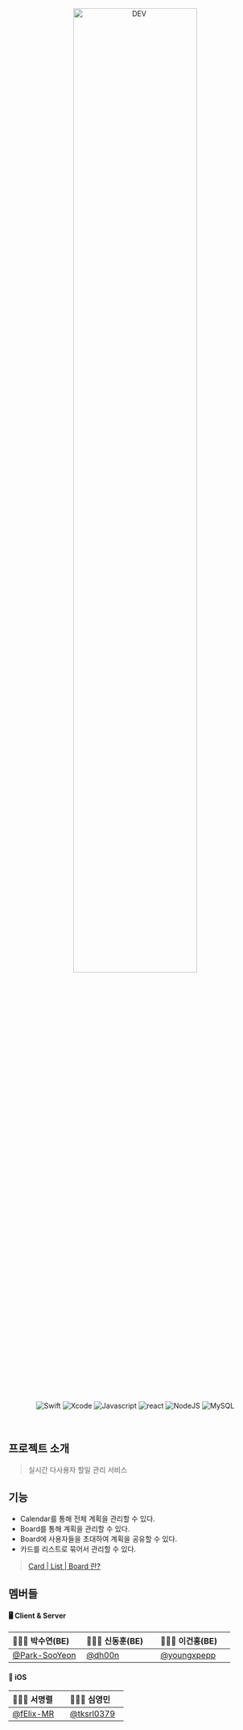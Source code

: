 <div align="center">
  <center><img alt="DEV" src="https://i.imgur.com/SwHYaO4.png" width="70%"></center>
  
  <br>

  ![Swift](https://img.shields.io/badge/swift-v5.3-orange?logo=swift)
  ![Xcode](https://img.shields.io/badge/xcode-v12.1-blue?logo=xcode)
  ![Javascript](https://img.shields.io/badge/javascript-ES6+-yellow?logo=javascript)
  ![react](https://img.shields.io/badge/react-v17.0.1-9cf?logo=react)
  ![NodeJS](https://img.shields.io/badge/node.js-v12.18.3-green?logo=node.js)
  ![MySQL](https://img.shields.io/badge/mysql-v5.7-green?logo=mysql)

  <br>
  
</div>



## 프로젝트 소개
> 실시간 다사용자 할일 관리 서비스


## 기능
 - Calendar를 통해 전체 계획을 관리할 수 있다.
 - Board를 통해 계획을 관리할 수 있다.
 - Board에 사용자들을 초대하여 계획을 공유할 수 있다.
 - 카드를 리스트로 묶어서 관리할 수 있다.
> [Card | List | Board 란?](https://github.com/boostcamp-2020/Project04-B-Whale/wiki/Card-%7C-List-%7C-Board-%EB%9E%80%3F)


## 멤버들


#### 🖥 Client & Server

|👩🏻‍💻 박수연(BE) <img src="https://noticon-static.tammolo.com/dgggcrkxq/image/upload/v1567008394/noticon/ohybolu4ensol1gzqas1.png" width="14px;">|🧑🏻‍💻 신동훈(BE) <img src="https://noticon-static.tammolo.com/dgggcrkxq/image/upload/v1567008394/noticon/ohybolu4ensol1gzqas1.png" width="14px;">|🧑🏻‍💻 이건홍(BE) <img src="https://noticon-static.tammolo.com/dgggcrkxq/image/upload/v1567008394/noticon/ohybolu4ensol1gzqas1.png" width="14px;">|
|-|-|-|
|[@Park-SooYeon](https://github.com/Park-SooYeon)|[@dh00n](https://github.com/dh00n)|[@youngxpepp](https://github.com/youngxpepp)|

#### 📱 iOS 

|🧑🏻‍💻 서명렬 <img src="https://noticon-static.tammolo.com/dgggcrkxq/image/upload/v1582581609/noticon/cczbpahp5od6voerbvwr.svg" width="14px;"/>|🧑🏻‍💻 심영민 <img src="https://noticon-static.tammolo.com/dgggcrkxq/image/upload/v1582581609/noticon/cczbpahp5od6voerbvwr.svg" width="14px;"/>|
|-|-|
|[@fElix-MR](https://github.com/fElix-MR)|[@tksrl0379](https://github.com/tksrl0379)| 

